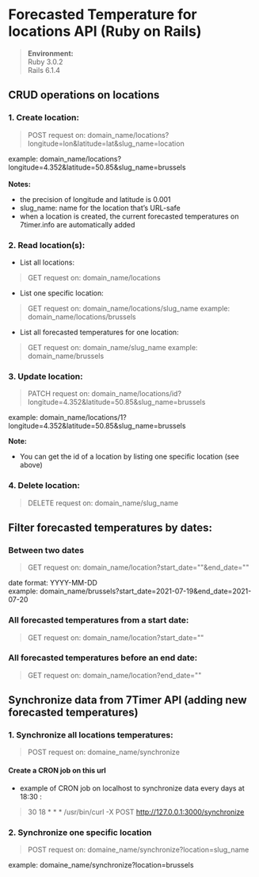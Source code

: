 # Forecasted Temperature for locations API (Ruby on Rails)

> **Environment:**<br>
> Ruby 3.0.2 <br>
> Rails 6.1.4

## CRUD operations on locations<br>

### 1. Create location:

> POST request on: domain_name/locations?longitude=lon&latitude=lat&slug_name=location

example: domain_name/locations?longitude=4.352&latitude=50.85&slug_name=brussels
<br>
<br>**Notes:** 
- the precision of longitude and latitude is 0.001
- slug_name: name for the location that’s URL-safe
- when a location is created, the current forecasted temperatures on 7timer.info are automatically added

### 2. Read location(s):
- List all locations:
> GET request on: domain_name/locations

- List one specific location:
> GET request on: domain_name/locations/slug_name
example: domain_name/locations/brussels

- List all forecasted temperatures for one location:
> GET request on: domain_name/slug_name
example: domain_name/brussels

### 3. Update location:

> PATCH request on: domain_name/locations/id?longitude=4.352&latitude=50.85&slug_name=brussels

example: domain_name/locations/1?longitude=4.352&latitude=50.85&slug_name=brussels

**Note:**
- You can get the id of a location by listing one specific location (see above)

### 4. Delete location:

> DELETE request on: domain_name/slug_name

## Filter forecasted temperatures by dates:
### Between two dates
> GET request on: domain_name/location?start_date=""&end_date=""<br>

date format: YYYY-MM-DD <br>
example: domain_name/brussels?start_date=2021-07-19&end_date=2021-07-20

### All forecasted temperatures from a start date:
> GET request on: domain_name/location?start_date=""

### All forecasted temperatures before an end date:
> GET request on: domain_name/location?end_date=""

## Synchronize data from 7Timer API (adding new forecasted temperatures)

### 1. Synchronize all locations temperatures:

> POST request on: domaine_name/synchronize

#### Create a CRON job on this url
- example of CRON job on localhost to synchronize data every days at 18:30 :<br>
> 30 18 * * * /usr/bin/curl -X POST http://127.0.0.1:3000/synchronize

### 2. Synchronize one specific location

> POST request on: domaine_name/synchronize?location=slug_name

example: domaine_name/synchronize?location=brussels
